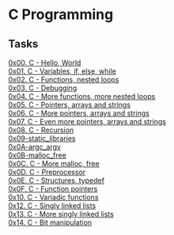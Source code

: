 # C Programming

## Tasks

[0x00. C - Hello, World](https://github.com/Hiluhree/alx-low_level_programming/tree/master/0x00-hello_world)</br>
[0x01. C - Variables, if, else, while](https://github.com/Hiluhree/alx-low_level_programming/tree/master/0x01-variables_if_else_while)</br>
[0x02. C - Functions, nested loops](https://github.com/Hiluhree/alx-low_level_programming/tree/master/0x02-functions_nested_loops)</br>
[0x03. C - Debugging](https://github.com/Hiluhree/alx-low_level_programming/tree/master/0x03-debugging)</br>
[0x04. C - More functions, more nested loops](https://github.com/Hiluhree/alx-low_level_programming/tree/master/0x04-more_functions_nested_loops)</br>
[0x05. C - Pointers, arrays and strings](https://github.com/Hiluhree/alx-low_level_programming/tree/master/0x05-pointers_arrays_strings)</br>
[0x06. C - More pointers, arrays and strings](https://github.com/Hiluhree/alx-low_level_programming/tree/master/0x06-pointers_arrays_strings)</br>
[0x07. C - Even more pointers, arrays and strings](https://github.com/Hiluhree/alx-low_level_programming/tree/master/0x07-pointers_arrays_strings)</br>
[0x08. C - Recursion](https://github.com/Hiluhree/alx-low_level_programming/tree/master/0x08-recursion)</br>
[0x09-static_libraries](https://github.com/Hiluhree/alx-low_level_programming/tree/master/0x09-static_libraries)</br>
[0x0A-argc_argv](https://github.com/Hiluhree/alx-low_level_programming/tree/master/0x0A-argc_argv)</br>
[0x0B-malloc_free](https://github.com/Hiluhree/alx-low_level_programming/tree/master/0x0B-malloc_free)</br>
[0x0C. C - More malloc, free](https://github.com/Hiluhree/alx-low_level_programming/tree/master/0x0C-more_malloc_free)</br>
[0x0D. C - Preprocessor](https://github.com/Hiluhree/alx-low_level_programming/tree/master/0x0D-preprocessor)</br>
[0x0E. C - Structures, typedef](https://github.com/Hiluhree/alx-low_level_programming/tree/master/0x0E-structures_typedef)</br>
[0x0F. C - Function pointers](https://github.com/Hiluhree/alx-low_level_programming/tree/master/0x0F-function_pointers)</br>
[0x10. C - Variadic functions](https://github.com/Hiluhree/alx-low_level_programming/tree/master/0x10-variadic_functions)</br>
[0x12. C - Singly linked lists](https://github.com/Hiluhree/alx-low_level_programming/tree/master/0x12-singly_linked_lists)</br>
[0x13. C - More singly linked lists](https://github.com/Hiluhree/alx-low_level_programming/tree/master/0x13-more_singly_linked_lists)</br>
[0x14. C - Bit manipulation]()</br>
